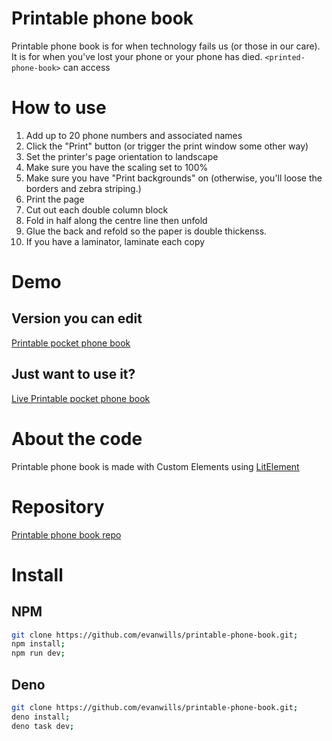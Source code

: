 # Printable phone book

Printable phone book is for when technology fails us (or those in
our care). It is for when you've lost your phone or your phone has
died. `<printed-phone-book>` can access

# How to use

1. Add up to 20 phone numbers and associated names
2. Click the "Print" button (or trigger the print window some other way)
3. Set the printer's page orientation to landscape
4. Make sure you have the scaling set to 100%
5. Make sure you have "Print backgrounds" on (otherwise, you'll loose the borders and zebra striping.)
6. Print the page
7. Cut out each double column block
8. Fold in half along the centre line then unfold
9. Glue the back and refold so the paper is double thickenss.
10. If you have a laminator, laminate each copy

# Demo

## Version you can edit
[Printable pocket phone book](https://codepen.io/evanwills/pen/wBMoBME)

## Just want to use it?
[Live Printable pocket phone book](https://codepen.io/evanwills/live/wBMoBME)

# About the code

Printable phone book is made with Custom Elements using [LitElement](https://lit.dev)

# Repository

[Printable phone book repo](https://github.com/evanwills/printable-phone-book)

# Install

## NPM

```bash
git clone https://github.com/evanwills/printable-phone-book.git;
npm install;
npm run dev;
```

## Deno

```bash
git clone https://github.com/evanwills/printable-phone-book.git;
deno install;
deno task dev;
```
